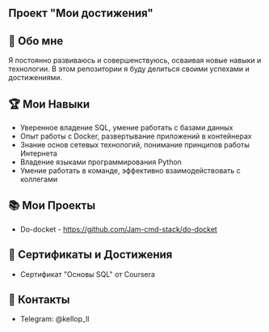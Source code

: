 ## Проект "Мои достижения"

## 🍃 Обо мне
Я постоянно развиваюсь и совершенствуюсь, осваивая новые навыки и технологии. В этом репозитории я буду делиться своими успехами и достижениями.

## 🏆 Мои Навыки
- Уверенное владение SQL, умение работать с базами данных
- Опыт работы с Docker, развертывание приложений в контейнерах
- Знание основ сетевых технологий, понимание принципов работы Интернета
- Владение языками программирования Python
- Умение работать в команде, эффективно взаимодействовать с коллегами

## 📚 Мои Проекты
- Do-docket - https://github.com/Jam-cmd-stack/do-docket

## 📄 Сертификаты и Достижения
- Сертификат "Основы SQL" от Coursera 

## 💬 Контакты
- Telegram: @kellop_ll
